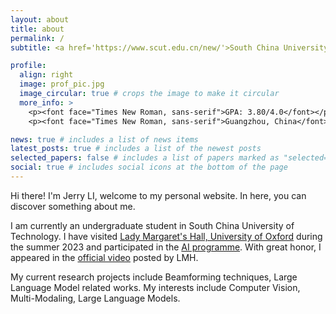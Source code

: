 ```yaml
---
layout: about
title: about
permalink: /
subtitle: <a href='https://www.scut.edu.cn/new/'>South China University of Technology</a>. <a href='http://www2.scut.edu.cn/cs/'>School of Computer Science and Engineering</a>.

profile:
  align: right
  image: prof_pic.jpg
  image_circular: true # crops the image to make it circular
  more_info: >
    <p><font face="Times New Roman, sans-serif">GPA: 3.80/4.0</font></p>
    <p><font face="Times New Roman, sans-serif">Guangzhou, China</font></p>

news: true # includes a list of news items
latest_posts: true # includes a list of the newest posts
selected_papers: false # includes a list of papers marked as "selected={true}"
social: true # includes social icons at the bottom of the page
---
```


Hi there! I'm Jerry LI, welcome to my personal website. In here, you can discover something about me.

I am currently an undergraduate student in South China University of Technology. I have visited <a href='https://www.lmh.ox.ac.uk/prospective-students/lmh-summer-programmes'>Lady Margaret's Hall, University of Oxford</a> during the summer 2023 and participated in the <a href='https://www.instagram.com/lmhsummerprogrammes?igsh=MTV0ZWM0NHhzdjZpbw=='>AI programme</a>. With great honor, I appeared in the <a href='https://youtu.be/MYwZTulZPLA'>official video</a> posted by LMH.

My current research projects include Beamforming techniques, Large Language Model related works. My interests include Computer Vision, Multi-Modaling, Large Language Models.
